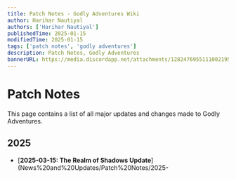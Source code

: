 ```yaml
---
title: Patch Notes - Godly Adventures Wiki 
author: Harihar Nautiyal
authors: ['Harihar Nautiyal']
publishedTime: 2025-01-15
modifiedTime: 2025-01-15
tags: ['patch notes', 'godly adventures']
description: Patch Notes, Godly Adventures
bannerURL: https://media.discordapp.net/attachments/1282476955111002195/1320022281853865994/Press_to_continue1x.png?ex=678862cc&is=6787114c&hm=eb7ba818a67b4fc111b824b8e952717d6912ef93385c42d0cb9da1b954596a61&=&format=webp&quality=lossless&width=833&height=468
---
```


# Patch Notes

This page contains a list of all major updates and changes made to Godly Adventures.

## 2025

*   [**2025-03-15: The Realm of Shadows Update**](News%20and%20Updates/Patch%20Notes/2025-